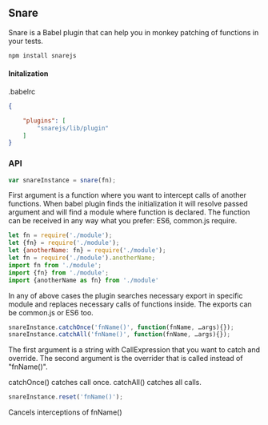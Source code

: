 ## Snare

Snare is a Babel plugin that can help you in monkey patching of functions in your tests.


```bash
npm install snarejs
```


#### Initalization

.babelrc 
```json
{

	"plugins": [
		"snarejs/lib/plugin"
	]
}
```

### API

```js
var snareInstance = snare(fn);
```

First argument is a function where you want to intercept calls of another functions. 
When babel plugin finds the initialization it will resolve passed argument and will find a module where function is declared.
The function can be received in any way what you prefer: ES6, common.js require.

```js
let fn = require('./module');
let {fn} = require('./module');
let {anotherName: fn} = require('./module');
let fn = require('./module').anotherName;
import fn from './module';
import {fn} from './module';
import {anotherName as fn} from './module'
```

In any of above cases the plugin searches necessary export in specific module and replaces necessary calls of functions inside.
The exports can be common.js or ES6 too.

```js
snareInstance.catchOnce('fnName()', function(fnName, …args){});
snareInstance.catchAll('fnName()', function(fnName, …args){});
```

The first argument is a string with CallExpression that you want to catch and override.
The second argument is the overrider that is called instead of "fnName()".

catchOnce() catches call once. catchAll() catches all calls.

```js
snareInstance.reset('fnName()');
```

Cancels interceptions of fnName()
